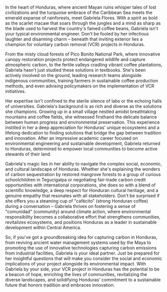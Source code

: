 In the heart of Honduras, where ancient Mayan ruins whisper tales of lost civilizations and the turquoise embrace of the Caribbean Sea meets the emerald expanse of rainforests, meet Gabriela Flores. With a spirit as bold as the scarlet macaw that soars through the jungles and a mind as sharp as the blade used to harvest the country's famed coffee beans, Gabriela isn't your typical environmental engineer. Don't be fooled by her infectious laughter and disarming charm – beneath that inviting exterior lies a champion for voluntary carbon removal (VCR) projects in Honduras.

From the misty cloud forests of Pico Bonito National Park, where innovative canopy restoration projects protect endangered wildlife and capture atmospheric carbon, to the fertile valleys cradling vibrant coffee plantations, Gabriela hasn't just studied these solutions in textbooks. She's been actively involved on the ground, leading research teams alongside indigenous communities, training farmers in sustainable coffee production methods, and even advising policymakers on the implementation of VCR initiatives.

Her expertise isn't confined to the sterile silence of labs or the echoing halls of universities. Gabriela's background is as rich and diverse as the solutions she champions. Growing up in a small village nestled amidst breathtaking mountains and coffee fields, she witnessed firsthand the delicate balance between human progress and environmental preservation. This experience instilled in her a deep appreciation for Honduras' unique ecosystems and a lifelong dedication to finding solutions that bridge the gap between tradition and innovation. After an impressive academic career focused on environmental engineering and sustainable development, Gabriela returned to Honduras, determined to empower local communities to become active stewards of their land.

Gabriela's magic lies in her ability to navigate the complex social, economic, and cultural landscape of Honduras. Whether she's explaining the wonders of carbon sequestration by restored mangrove forests to a group of curious schoolchildren in Tegucigalpa or negotiating fair-trade carbon credit opportunities with international corporations, she does so with a blend of scientific knowledge, a deep respect for Honduran cultural heritage, and a genuine empathy that resonates with all stakeholders. Don't be surprised if she offers you a steaming cup of "cafécito" (strong Honduran coffee) during a conversation – Gabriela thrives on fostering a sense of "comunidad" (community) around climate action, where environmental responsibility becomes a collaborative effort that strengthens communities, revitalizes ecosystems, and positions Honduras as a leader in sustainable development within Central America.  

So, if you've got a groundbreaking idea for capturing carbon in Honduras, from reviving ancient water management systems used by the Maya to promoting the use of innovative technologies capturing carbon emissions from industrial facilities, Gabriela is your ideal partner. Just be prepared for her insightful questions that will make you consider the social and economic implications of your project alongside its environmental impact. With Gabriela by your side, your VCR project in Honduras has the potential to be a beacon of hope, enriching the lives of communities, revitalizing the diverse landscapes, and solidifying Honduras' commitment to a sustainable future that honors tradition and embraces innovation. 
